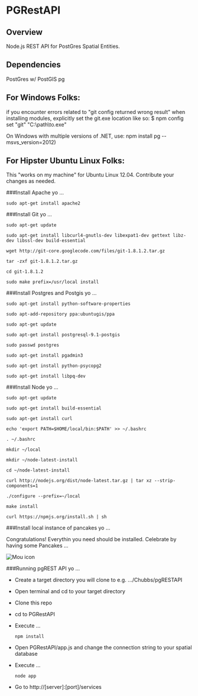 PGRestAPI
=========

## Overview

Node.js REST API for PostGres Spatial Entities.

## Dependencies

PostGres w/ PostGIS
pg


## For Windows Folks:

if you encounter errors related to "git config returned wrong result" when installing modules, explicitly set the git.exe location like so: $ npm config set "git" "C:\path\to.exe" 

On Windows with multiple versions of .NET, use:
npm install pg --msvs_version=2012)


## For Hipster Ubuntu Linux Folks:
This "works on my machine" for Ubuntu Linux 12.04.  Contribute your changes as needed.

###Install Apache yo …

    sudo apt-get install apache2

###Install Git yo …

	sudo apt-get update
	
	sudo apt-get install libcurl4-gnutls-dev libexpat1-dev gettext libz-dev libssl-dev build-essential
	
	wget http://git-core.googlecode.com/files/git-1.8.1.2.tar.gz
	
	tar -zxf git-1.8.1.2.tar.gz
	
	cd git-1.8.1.2
	
	sudo make prefix=/usr/local install
	
###Install Postgres and Postgis yo …

	sudo apt-get install python-software-properties
	
	sudo apt-add-repository ppa:ubuntugis/ppa
	
	sudo apt-get update
	
	sudo apt-get install postgresql-9.1-postgis
	
	sudo passwd postgres
	
	sudo apt-get install pgadmin3
	
	sudo apt-get install python-psycopg2
	
	sudo apt-get install libpq-dev
	
	
###Install Node yo …

	sudo apt-get update 
	
	sudo apt-get install build-essential
	
	sudo apt-get install curl
	
	echo 'export PATH=$HOME/local/bin:$PATH' >> ~/.bashrc
	
	. ~/.bashrc
	
	mkdir ~/local
	
	mkdir ~/node-latest-install
	
	cd ~/node-latest-install
	
	curl http://nodejs.org/dist/node-latest.tar.gz | tar xz --strip-components=1
	
	./configure --prefix=~/local
	
	make install
	
	curl https://npmjs.org/install.sh | sh
	
###Install local instance of pancakes yo …

Congratulations!  Everythin you need should be installed.  Celebrate by having some Pancakes …

![Mou icon](http://173.201.28.147/pgRESTAPI/chubbs.JPG)


###Running pgREST API yo …

* Create a target directory you will clone to e.g. .../Chubbs/pgRESTAPI
* Open terminal and cd to your target directory 
* Clone this repo
* cd to PGRestAPI
* Execute ...

    `npm install`
    
* Open PGRestAPI/app.js and change the connection string to your spatial database
* Execute ...


    `node app`

* Go to http://[server]:[port]/services

